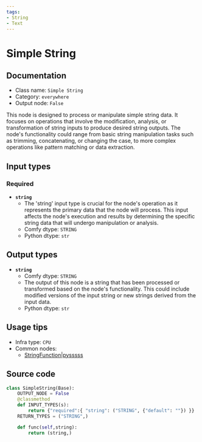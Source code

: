 ```yaml
---
tags:
- String
- Text
---
```


# Simple String
## Documentation
- Class name: `Simple String`
- Category: `everywhere`
- Output node: `False`

This node is designed to process or manipulate simple string data. It focuses on operations that involve the modification, analysis, or transformation of string inputs to produce desired string outputs. The node's functionality could range from basic string manipulation tasks such as trimming, concatenating, or changing the case, to more complex operations like pattern matching or data extraction.
## Input types
### Required
- **`string`**
    - The 'string' input type is crucial for the node's operation as it represents the primary data that the node will process. This input affects the node's execution and results by determining the specific string data that will undergo manipulation or analysis.
    - Comfy dtype: `STRING`
    - Python dtype: `str`
## Output types
- **`string`**
    - Comfy dtype: `STRING`
    - The output of this node is a string that has been processed or transformed based on the node's functionality. This could include modified versions of the input string or new strings derived from the input data.
    - Python dtype: `str`
## Usage tips
- Infra type: `CPU`
- Common nodes:
    - [StringFunction|pysssss](../../ComfyUI-Custom-Scripts/Nodes/StringFunction|pysssss.md)



## Source code
```python
class SimpleString(Base):
    OUTPUT_NODE = False
    @classmethod
    def INPUT_TYPES(s):
        return {"required":{ "string": ("STRING", {"default": ""}) }}
    RETURN_TYPES = ("STRING",)

    def func(self,string):
        return (string,)

```
